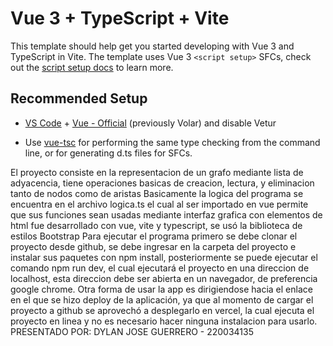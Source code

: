 # Vue 3 + TypeScript + Vite

This template should help get you started developing with Vue 3 and TypeScript in Vite. The template uses Vue 3 `<script setup>` SFCs, check out the [script setup docs](https://v3.vuejs.org/api/sfc-script-setup.html#sfc-script-setup) to learn more.

## Recommended Setup

- [VS Code](https://code.visualstudio.com/) + [Vue - Official](https://marketplace.visualstudio.com/items?itemName=Vue.volar) (previously Volar) and disable Vetur

- Use [vue-tsc](https://github.com/vuejs/language-tools/tree/master/packages/tsc) for performing the same type checking from the command line, or for generating d.ts files for SFCs.

El proyecto consiste en la representacion de un grafo mediante lista de adyacencia, tiene operaciones basicas de creacion, lectura, y eliminacion tanto de nodos como de aristas
Basicamente la logica del programa se encuentra en el archivo logica.ts
el cual al ser importado en vue permite que sus funciones sean usadas mediante interfaz grafica con elementos de html
fue desarrollado con vue, vite y typescript, se usó la biblioteca de estilos Bootstrap
Para ejecutar el programa primero se debe clonar el proyecto desde github, se debe ingresar en la carpeta del proyecto e instalar sus paquetes con npm install, posteriormente se puede ejecutar el comando npm run dev, el cual ejecutará el proyecto en una direccion de localhost, esta direccion debe ser abierta en un navegador, de preferencia google chrome.
Otra forma de usar la app es dirigiendose hacia el enlace en el que se hizo deploy de la aplicación, ya que al momento de cargar el proyecto a github se aprovechó a desplegarlo en vercel, la cual ejecuta el proyecto en linea y no es necesario hacer ninguna instalacion para usarlo.
PRESENTADO POR: DYLAN JOSE GUERRERO - 220034135 
